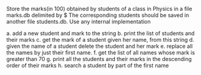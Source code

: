 Store the marks(in 100) obtained by students of a class in Physics in a file marks.db delimited by $
The corresponding students should be saved in another file students.db. Use any internal implementation

  a. add a new student and mark to the string
  b. print the list of students and their marks
  c. get the mark of a student given her name, from this string
  d. given the name of a student delete the student and her mark
  e. replace all the names by just their first name.
  f. get the list of all names whose mark is greater than 70
  g. print all the students and their marks in the descending order of their marks
  h. search a student by part of the first name



